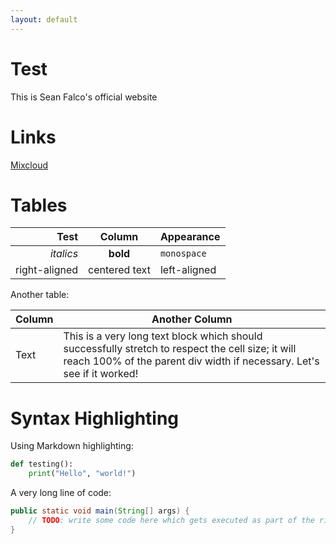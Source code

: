 ```yaml
---
layout: default
---
```


# Test

This is Sean Falco's official website

# Links

[Mixcloud]([https://youtu.be/dQw4w9WgXcQ](https://www.mixcloud.com/seanfalco/)) 

# Tables

| Test  | Column    | Appearance    |
|------:|:---------:|:--------------|
| _italics_   | **bold**  | `monospace`   |
| right-aligned | centered text  | left-aligned |

Another table:

| Column    | Another Column |
|-----------|----------------|
| Text | This is a very long text block which should successfully stretch to respect the cell size; it will reach 100% of the parent div width if necessary. Let's see if it worked! |

# Syntax Highlighting

Using Markdown highlighting:

```python
def testing():
    print("Hello", "world!")
```

A very long line of code:

```java
public static void main(String[] args) {
    // TODO: write some code here which gets executed as part of the righteous Java pizza store that every student has to write
}
```
